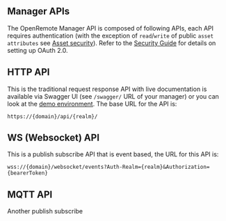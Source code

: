 ## Manager APIs
The OpenRemote Manager API is composed of following APIs, each API requires authentication (with the exception of `read`/`write` of public `asset` `attributes` see [Asset security](./User-Guide%3A-Asset-Security)). Refer to the [Security Guide](./User-Guide:-Using-OAuth) for details on setting up OAuth 2.0.

## HTTP API
This is the traditional request response API with live documentation is available via Swagger UI (see `/swagger/` URL of your manager) or you can look at the [demo environment](https://demo.openremote.io/swagger/). The base URL for the API is:
```
https://{domain}/api/{realm}/
```

## WS (Websocket) API
This is a publish subscribe API that is event based, the URL for this API is:

```
wss://{domain}/websocket/events?Auth-Realm={realm}&Authorization={bearerToken}
```


## MQTT API
Another publish subscribe 

